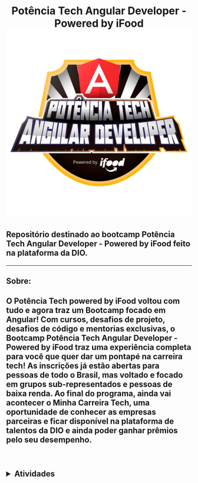 <h1 align='center' > Potência Tech Angular Developer - Powered by iFood <img src='./assets/a123a707-54de-4a67-88ee-5c129beb14d7.webp'> </h1>

<h2> Repositório destinado ao bootcamp Potência Tech Angular Developer - Powered by iFood feito na plataforma da DIO.
<hr>


<h2> Sobre: <h2>

<p> O Potência Tech powered by iFood voltou com tudo e agora traz um Bootcamp focado em Angular! Com cursos, desafios de projeto, desafios de código e mentorias exclusivas, o Bootcamp Potência Tech Angular Developer - Powered by iFood traz uma experiência completa para você que quer dar um pontapé na carreira tech! As inscrições já estão abertas para pessoas de todo o Brasil, mas voltado e focado em grupos sub-representados e pessoas de baixa renda. Ao final do programa, ainda vai acontecer o Minha Carreira Tech, uma oportunidade de conhecer as empresas parceiras e ficar disponível na plataforma de talentos da DIO e ainda poder ganhar prêmios pelo seu desempenho.<p>

<br>

<details><summary>Atividades </summary>



- [  ]  Prepare-se pra jornada - 6/7 
 > Conheça as Oportunidades da DIO

 > Seja Protagonista nesse Bootcamp

 > Boas-vidas ao potência Tech Angular Developer Powered by ifood

 > Introdução ao Git e ao GitHub

 > Como entregar seu desafio  de Projeto

 >Criando seu Primeiro repositório no GitHub para compartilhar seu progresso

 >Aula inaugural - Potência Tech Angular Developer - Powered by iFood


- [ ✔ ]  Primeiras páginas interativas com Javascript - 9/10
 > Primeiro passos com JavaScript

 > Conhecendo Funçoes JavaSript

 > Criando objetos e classes em javascript

 > Arrays e estruturas de repetição em JavaScript

 > Importação e exportação com JavaScript

 > Criando projeto com HTML/CSS para listagemd e Pokemons

 > Dominando protocolo HTTP e Integrando  com a PokeAPI

 > Construindo uma Pokedex com JavaScript

 >Criando seu curriculo online com Github Pages 

- [  ]  Exercite sua lpógica com desafios  de código em javaScript 3/5

- [  ]  Ganhando produtividade com a plataforma Angular 0/8

- [  ]  Explorando JSON na prática com Desafios de código 0/5

- [  ]  Trabalhando com Rotas e Serviços no Angular 0/4

